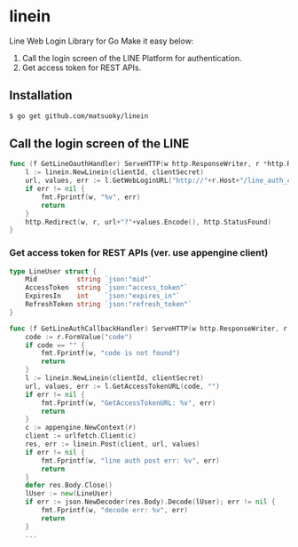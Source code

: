 # linein 

Line Web Login Library for Go
Make it easy below:
1. Call the login screen of the LINE Platform for authentication.
2. Get access token for REST APIs.

## Installation ##

```sh
$ go get github.com/matsuoky/linein
```

## Call the login screen of the LINE ##

```go
func (f GetLineOauthHandler) ServeHTTP(w http.ResponseWriter, r *http.Request) {
	l := linein.NewLinein(clientId, clientSecret)
	url, values, err := l.GetWebLoginURL("http://"+r.Host+"/line_auth_callback", "")
	if err != nil {
		fmt.Fprintf(w, "%v", err)
		return
	}
	http.Redirect(w, r, url+"?"+values.Encode(), http.StatusFound)
}
```

### Get access token for REST APIs (ver. use appengine client) ###

```go
type LineUser struct {
	Mid          string `json:"mid"`
	AccessToken  string `json:"access_token"`
	ExpiresIn    int    `json:"expires_in"`
	RefreshToken string `json:"refresh_token"`
}

func (f GetLineAuthCallbackHandler) ServeHTTP(w http.ResponseWriter, r *http.Request) {
	code := r.FormValue("code")
	if code == "" {
		fmt.Fprintf(w, "code is not found")
		return
	}
	l := linein.NewLinein(clientId, clientSecret)
	url, values, err := l.GetAccessTokenURL(code, "") 
	if err != nil {
		fmt.Fprintf(w, "GetAccessTokenURL: %v", err)
		return
	}   
	c := appengine.NewContext(r)
	client := urlfetch.Client(c)
	res, err := linein.Post(client, url, values)
	if err != nil {
		fmt.Fprintf(w, "line auth post err: %v", err)
		return
	}
	defer res.Body.Close()
	lUser := new(LineUser)
	if err := json.NewDecoder(res.Body).Decode(lUser); err != nil {
		fmt.Fprintf(w, "decode err: %v", err)
		return
	}
	...
```

